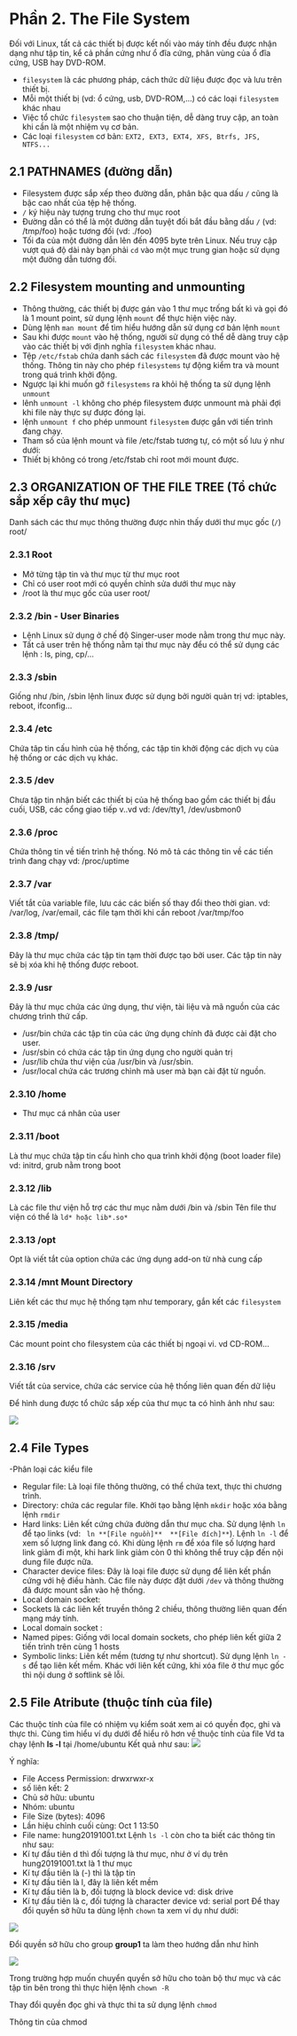 # Phần 2. The File System 
Đối với Linux, tất cả các thiết bị được kết nối vào máy tính đều được nhận dạng như tập tin, kể cả phần cứng như ổ đĩa cứng, phân vùng của ổ đĩa cứng, USB hay DVD-ROM.
- `filesystem` là các phương pháp, cách thức dữ liệu được đọc và lưu trên thiết bị.
- Mỗi một thiết bị (vd: ổ cứng, usb, DVD-ROM,...) có các loại `filesystem` khác nhau
- Việc tổ chức `filesystem` sao cho thuận tiện, dễ dàng truy cập, an toàn khi cần là một nhiệm vụ cơ bản.
- Các loại `filesystem` cơ bản:
  `EXT2, EXT3, EXT4, XFS, Btrfs, JFS, NTFS...`
  
  
## 2.1 PATHNAMES (đường dẫn)
- Filesystem được sắp xếp theo đường dẫn, phân bậc qua dấu `/` cũng là bậc cao nhất của tệp hệ thống.
- `/` ký hiệu này tượng trưng cho thư mục root
- Đường dẫn có thể là một đường dẫn tuyệt đối bắt đầu bằng dấu `/` (vd: /tmp/foo) hoặc tương đối (vd: ./foo)
- Tối đa của một đường dẫn lên đến 4095 byte trên Linux. Nếu truy cập vượt quá độ dài này bạn phải `cd` vào một mục trung gian hoặc sử dụng một đường dẫn tương đối.

## 2.2 Filesystem mounting and unmounting
- Thông thường, các thiết bị được gán vào 1 thư mục trống bất kì và gọi đó là 1 mount point, sử dụng lệnh `mount` để thực hiện việc này.
- Dùng lệnh `man mount` để tìm hiểu hướng dẫn sử dụng cơ bản lệnh `mount`
- Sau khi được `mount` vào hệ thống, người sử dụng có thể dễ dàng truy cập vào các thiết bị với định nghĩa `filesystem` khác nhau.
- Tệp `/etc/fstab` chứa danh sách các `filesystem` đã được mount vào hệ thống. Thông tin này cho phép `filesystems` tự động kiểm tra và mount trong quá trình khởi động.
- Ngược lại khi muốn gỡ `filesystems` ra khỏi hệ thống ta sử dụng lệnh `unmount`
 - lênh `unmount -l` không cho phép filesystem được unmount mà phải đợi khi file này thực sự được đóng lại. 
 - lệnh `unmount f` cho phép unmount `filesystem` được gắn với tiến trình đang chạy.
- Tham số của lệnh mount và file /etc/fstab tương tự, có một số lưu ý như dưới:
- Thiết bị không có trong /etc/fstab chỉ root mới mount được.
## 2.3 ORGANIZATION OF THE FILE TREE (Tổ chức sắp xếp cây thư mục)
Danh sách các thư mục thông thường được nhìn thấy dưới thư mục gốc (`/`) 
root/
### 2.3.1 Root
- Mở từng tập tin và thư mục từ thư mục root
- Chỉ có user root mới có quyền chỉnh sửa dưới thư mục này
- /root là thư mục gốc của user root/
### 2.3.2 /bin - User Binaries
- Lệnh Linux sử dụng ở chế độ Singer-user mode nằm trong thư mục này.
- Tất cả user trên hệ thống nằm tại thư mục này đểu có thể sử dụng các lệnh : ls, ping, cp/...
### 2.3.3 /sbin
Giống như /bin, /sbin lệnh linux được sử dụng bởi người quản trị vd: iptables, reboot, ifconfig...
### 2.3.4 /etc
Chứa tâp tin cấu hình của hệ thống, các tập tin khởi động các dịch vụ của hệ thống or các dịch vụ khác.
### 2.3.5 /dev
Chưa tập tin nhận biết các thiết bị của hệ thống bao gồm các thiết bị đầu cuối, USB, các cổng giao tiếp v..vd
vd: /dev/tty1, /dev/usbmon0
### 2.3.6 /proc
Chứa thông tin về tiến trình hệ thống. Nó mô tả các thông tin về các tiến trình đang chạy
vd: /proc/uptime
### 2.3.7 /var
Viết tắt của variable file, lưu các các biến số thay đổi theo thời gian.
vd: /var/log, /var/email, các file tạm thời khi cần reboot /var/tmp/foo
### 2.3.8 /tmp/
Đây là thư mục chứa các tập tin tạm thời được tạo bởi user. Các tập tin này sẽ bị xóa khi hệ thống được reboot.
### 2.3.9 /usr
Đây là thư mục chứa các ứng dụng, thư viện, tài liệu và mã nguồn của các chương trình thứ cấp.
- /usr/bin chứa các tập tin của các ứng dụng chính đã được cài đặt cho user.
- /usr/sbin có chứa các tập tin ứng dụng cho người quản trị
- /usr/lib chứa thư viện của /usr/bin và /usr/sbin.
- /usr/local chứa các trương chình mà user mà bạn cài đặt từ nguồn.
### 2.3.10 /home
- Thư mục cá nhân của user
### 2.3.11 /boot
Là thư mục chứa tập tin cấu hình cho qua trình khởi động (boot loader file)
vd: initrd, grub nằm trong boot
### 2.3.12 /lib
Là các file thư viện hỗ trợ các thư mục nằm dưới /bin và /sbin
Tên file thư viện có thể là `ld* hoặc lib*.so*`
### 2.3.13 /opt
Opt là viết tắt của option chứa các ứng dụng add-on từ nhà cung cấp
### 2.3.14 /mnt Mount Directory
Liên kết các thư mục hệ thống tạm như temporary, gắn kết các `filesystem`
### 2.3.15 /media
Các mount point cho filesystem của các thiết bị ngoại vi.
vd CD-ROM...
### 2.3.16 /srv
Viết tắt của service, chứa các service của hệ thống liên quan đến dữ liệu

Để hình dung được tổ chức sắp xếp của thư mục ta có hình ảnh như sau:

<img src="https://imgur.com/7XZitwN.jpg">

## 2.4 File Types
-Phân loại các kiểu file
 + Regular file: Là loại file thông thường, có thể chứa text, thực thi chương trình. 
 + Directory: chứa các regular file. Khởi tạo bằng lệnh `mkdir` hoặc xóa bằng lệnh `rmdir`
 + Hard links: Liên kết cứng chứa đường dẫn thư mục cha. Sử dụng lệnh `ln` để tạo links (vd: ` ln **[File nguồn]**  **[File đích]**`). Lệnh `ln -l` để xem số lượng link đang có. Khi dùng lệnh `rm` để xóa file số lượng hard link giảm đi một, khi hark link giảm còn 0 thì không thể truy cập đến nội dung file được nữa.
 + Character device files: Đây là loại file được sử dụng để liên kết phần cứng với hệ điều hành. Các file này được đặt dưới `/dev` và thông thường đã được mount sẵn vào hệ thống.
 + Local domain socket: 
  + Sockets là các liên kết truyền thông 2 chiều, thông thường liên quan đến mạng máy tính.
  + Local domain socket :
 + Named pipes: Giống với local domain sockets, cho phép liên kết giữa 2 tiến trình trên cùng 1 hosts
 + Symbolic links: Liên kết mềm (tương tự như shortcut). Sử dụng lệnh `ln -s` để tạo liên kết mềm. Khác với liên kết cứng, khi xóa file ở thư mục gốc thì nội dung ở softlink sẽ lỗi.
## 2.5 File Atribute (thuộc tính của file)
Các thuộc tính của file có nhiệm vụ kiểm soát xem ai có quyền đọc, ghi và thực thi. 
Cùng tìm hiểu ví dụ dưới để hiểu rõ hơn về thuộc tính của file
Vd ta chạy lệnh **ls -l** tại /home/ubuntu
Kết quả như sau:
<img src="https://imgur.com/cl7tPlu.jpg">
 
Ý nghĩa:
 - File Access Permission: drwxrwxr-x 
 - số liên kết: 2
 - Chủ sở hữu: ubuntu
 - Nhóm: ubuntu
 - File Size (bytes): 4096
 - Lần hiệu chỉnh cuối cùng: Oct 1 13:50
 - File name: hung20191001.txt
Lệnh `ls -l` còn cho ta biết các thông tin như sau:
- Kí tự đầu tiên d thì đối tượng là thư mục, như ở ví dụ trên hung20191001.txt là 1 thư mục
- Kí tự đầu tiên là (-) thì là tập tin
- Kí tự đầu tiên là l, đây là liên kết mềm
- Kí tự đầu tiên là b, đối tượng là block device vd: disk drive
- Kí tự đầu tiên là c, đối tượng là character device vd: serial port
Để thay đổi quyền sở hữu ta dùng lệnh `chown`
ta xem ví dụ như dưới:

<img src="https://imgur.com/DQPRhUK.jpg">

Đổi quyền sở hữu cho group **group1** ta làm theo hướng dẫn như hình

<img src="https://imgur.com/2avg66A.jpg">

Trong trường hợp muốn chuyển quyền sở hữu cho toàn bộ thư mục và các tập tin bên trong thì thực hiện lệnh `chown -R`

Thay đổi quyền đọc ghi và thực thi ta sử dụng lệnh `chmod`

Thông tin của chmod 



 